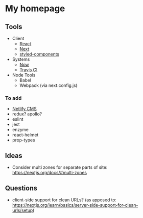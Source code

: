 # My homepage

## Tools

- Client
  - [React](https://reactjs.org/docs/)
  - [Next](https://nextjs.org/docs/)
  - [styled-components](https://www.styled-components.com/docs/)
- Systems
  - [Now](https://zeit.co/docs/v2/deployments/official-builders/next-js-now-next/)
  - [Travis CI](https://travis-ci.com/)
- Node Tools
  - Babel
  - Webpack (via next.config.js)

### To add

- [Netlify CMS](https://www.netlifycms.org/)
- redux? apollo?
- eslint
- jest
- enzyme
- react-helmet
- prop-types

## Ideas

- Consider multi zones for separate parts of site: https://nextjs.org/docs/#multi-zones

## Questions

- client-side support for clean URLs? (as apposed to: https://nextjs.org/learn/basics/server-side-support-for-clean-urls/setup)
